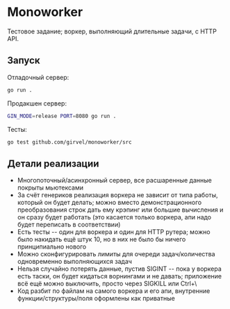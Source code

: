 # Monoworker

Тестовое задание; воркер, выполняющий длительные задачи, с HTTP API.

## Запуск

Отладочный сервер:

```bash
go run .
```

Продакшен сервер:

```bash
GIN_MODE=release PORT=8080 go run .
```

Тесты:

```bash
go test github.com/girvel/monoworker/src
```

## Детали реализации

- Многопоточный/асинхронный сервер, все расшаренные данные покрыты мьютексами
- За счёт генериков реализация воркера не зависит от типа работы, который он будет делать; можно вместо демонстрационного преобразования строк дать ему крэпинг или большие вычисления и он сразу будет работать (это касается только воркера, апи надо будет переписать в соответствии)
- Есть тесты -- один для воркера и один для HTTP рутера; можно было накидать ещё штук 10, но в них не было бы ничего принципиально нового
- Можно сконфигурировать лимиты для очереди задач/количества одновременно выполняющихся задач
- Нельзя случайно потерять данные, пустив SIGINT -- пока у воркера есть таски, он будет кидаться ворнингами и не давать; приложение всё ещё можно выключить, просто через SIGKILL или Ctrl+\
- Код разбит по файлам на самого воркера и его апи, внутренние функции/структуры/поля оформлены как приватные
